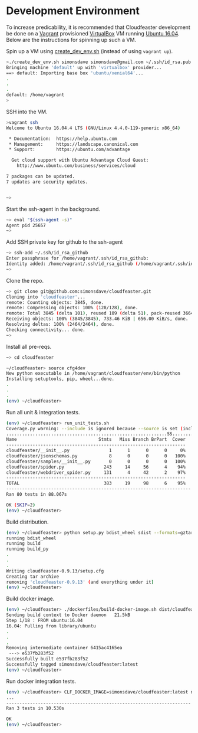 # Development Environment

To increase predicability, it is recommended
that Cloudfeaster development be done on a [Vagrant](http://www.vagrantup.com/) provisioned
[VirtualBox](https://www.virtualbox.org/)
VM running [Ubuntu 16.04](http://releases.ubuntu.com/16.04/).
Below are the instructions for spinning up such a VM.

Spin up a VM using [create_dev_env.sh](create_dev_env.sh)
(instead of using ```vagrant up```).

```bash
>./create_dev_env.sh simonsdave simonsdave@gmail.com ~/.ssh/id_rsa.pub ~/.ssh/id_rsa
Bringing machine 'default' up with 'virtualbox' provider...
==> default: Importing base box 'ubuntu/xenial64'...
.
.
.
default: /home/vagrant
>
```

SSH into the VM.

```bash
>vagrant ssh
Welcome to Ubuntu 16.04.4 LTS (GNU/Linux 4.4.0-119-generic x86_64)

 * Documentation:  https://help.ubuntu.com
 * Management:     https://landscape.canonical.com
 * Support:        https://ubuntu.com/advantage

  Get cloud support with Ubuntu Advantage Cloud Guest:
    http://www.ubuntu.com/business/services/cloud

7 packages can be updated.
7 updates are security updates.


~>
```

Start the ssh-agent in the background.

```bash
~> eval "$(ssh-agent -s)"
Agent pid 25657
~>
```

Add SSH private key for github to the ssh-agent

```bash
~> ssh-add ~/.ssh/id_rsa_github
Enter passphrase for /home/vagrant/.ssh/id_rsa_github:
Identity added: /home/vagrant/.ssh/id_rsa_github (/home/vagrant/.ssh/id_rsa_github)
~>
```

Clone the repo.

```bash
~> git clone git@github.com:simonsdave/cloudfeaster.git
Cloning into 'cloudfeaster'...
remote: Counting objects: 3845, done.
remote: Compressing objects: 100% (128/128), done.
remote: Total 3845 (delta 101), reused 109 (delta 51), pack-reused 3664
Receiving objects: 100% (3845/3845), 733.46 KiB | 656.00 KiB/s, done.
Resolving deltas: 100% (2464/2464), done.
Checking connectivity... done.
~>
```

Install all pre-reqs.

```bash
~> cd cloudfeaster
```

```bash
~/cloudfeaster> source cfg4dev
New python executable in /home/vagrant/cloudfeaster/env/bin/python
Installing setuptools, pip, wheel...done.
.
.
.
(env) ~/cloudfeaster>
```

Run all unit & integration tests.

```bash
(env) ~/cloudfeaster> run_unit_tests.sh
Coverage.py warning: --include is ignored because --source is set (include-ignored)
.............................................................SS.................
Name                               Stmts   Miss Branch BrPart  Cover
--------------------------------------------------------------------
cloudfeaster/__init__.py               1      1      0      0     0%
cloudfeaster/jsonschemas.py            8      0      0      0   100%
cloudfeaster/samples/__init__.py       0      0      0      0   100%
cloudfeaster/spider.py               243     14     56      4    94%
cloudfeaster/webdriver_spider.py     131      4     42      2    97%
--------------------------------------------------------------------
TOTAL                                383     19     98      6    95%
----------------------------------------------------------------------
Ran 80 tests in 88.067s

OK (SKIP=2)
(env) ~/cloudfeaster>
```

Build distribution.

```bash
(env) ~/cloudfeaster> python setup.py bdist_wheel sdist --formats=gztar
running bdist_wheel
running build
running build_py
.
.
.
Writing cloudfeaster-0.9.13/setup.cfg
Creating tar archive
removing 'cloudfeaster-0.9.13' (and everything under it)
(env) ~/cloudfeaster>
```

Build docker image.

```bash
(env) ~/cloudfeaster> ./dockerfiles/build-docker-image.sh dist/cloudfeaster-0.9.13.tar.gz simonsdave/cloudfeaster:latest
Sending build context to Docker daemon   21.5kB
Step 1/18 : FROM ubuntu:16.04
16.04: Pulling from library/ubuntu
.
.
.
Removing intermediate container 6415ac4165ea
 ---> e537fb283f52
Successfully built e537fb283f52
Successfully tagged simonsdave/cloudfeaster:latest
(env) ~/cloudfeaster>
```

Run docker integration tests.

```bash
(env) ~/cloudfeaster> CLF_DOCKER_IMAGE=simonsdave/cloudfeaster:latest nosetests tests/integration
...
----------------------------------------------------------------------
Ran 3 tests in 10.530s

OK
(env) ~/cloudfeaster>
```
